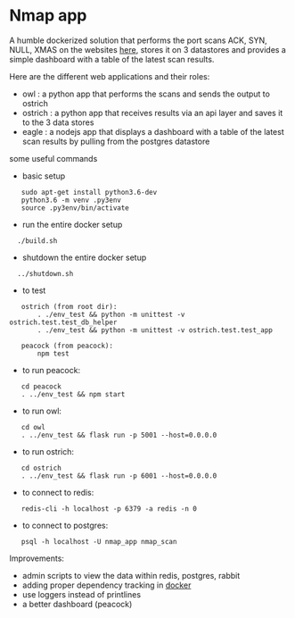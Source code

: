 
# Nmap app

A humble dockerized solution that performs the port scans ACK, SYN, NULL, XMAS on the websites [here](http://www.vulnweb.com/),
stores it on 3 datastores and provides a simple dashboard with a table of the latest scan results.

Here are the different web applications and their roles:
  
  - owl : a python app that performs the scans and sends the output to ostrich
  - ostrich : a python app that receives results via an api layer and saves it to the 3 data stores
  - eagle : a nodejs app that displays a dashboard with a table of the latest scan results by pulling from the postgres datastore


some useful commands
    
   - basic setup
   ```
      sudo apt-get install python3.6-dev
      python3.6 -m venv .py3env
      source .py3env/bin/activate
   ```

   - run the entire docker setup
   ```
     ./build.sh
   ```
   
   - shutdown the entire docker setup
   ```
     ../shutdown.sh
   ```
     
   - to test
   ```
      ostrich (from root dir):
          . ./env_test && python -m unittest -v ostrich.test.test_db_helper
          . ./env_test && python -m unittest -v ostrich.test.test_app
        
      peacock (from peacock):
          npm test
   ```
        
   - to run peacock:
   ```
      cd peacock
      . ../env_test && npm start
   ```
   
   - to run owl:
   ```
      cd owl
      . ../env_test && flask run -p 5001 --host=0.0.0.0
   ```
   
   - to run ostrich:
   ```
      cd ostrich
      . ../env_test && flask run -p 6001 --host=0.0.0.0
   ```
        
   - to connect to redis:
   ```
      redis-cli -h localhost -p 6379 -a redis -n 0
   ```
   
   - to connect to postgres:
   ```
      psql -h localhost -U nmap_app nmap_scan
   ```


Improvements:

   - admin scripts to view the data within redis, postgres, rabbit
   - adding proper dependency tracking in [docker](https://github.com/jwilder/dockerize#waiting-for-other-dependencies)
   - use loggers instead of printlines
   - a better dashboard (peacock)
